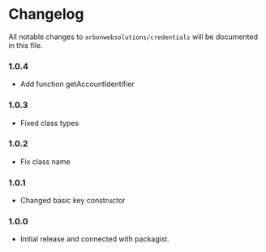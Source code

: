 # Changelog

All notable changes to `arbonwebsolutions/credentials` will be documented in this file.

### 1.0.4
- Add function getAccountIdentifier

### 1.0.3
- Fixed class types

### 1.0.2
- Fix class name

### 1.0.1
- Changed basic key constructor

### 1.0.0
- Initial release and connected with packagist.
